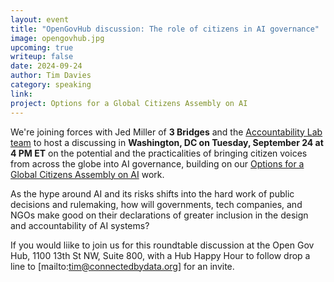 ```yaml
---
layout: event
title: "OpenGovHub discussion: The role of citizens in AI governance"
image: opengovhub.jpg
upcoming: true
writeup: false
date: 2024-09-24
author: Tim Davies
category: speaking
link: 
project: Options for a Global Citizens Assembly on AI
---
```


We're joining forces with Jed Miller of **3 Bridges** and the [Accountability Lab team](https://accountabilitylab.org/) to host a discussing in **Washington, DC on Tuesday, September 24 at 4 PM ET** on the potential and the practicalities of bringing citizen voices from across the globe into AI governance, building on our [Options for a Global Citizens Assembly on AI](https://connectedbydata.org/projects/2024-gca-ai) work.

<!--more-->

As the hype around AI and its risks shifts into the hard work of public decisions and rulemaking, how will governments, tech companies, and NGOs make good on their declarations of greater inclusion in the design and accountability of AI systems?

If you would liike to join us for this roundtable discussion at the Open Gov Hub, 1100 13th St NW, Suite 800, with a Hub Happy Hour to follow drop a line to [mailto:tim@connectedbydata.org] for an invite. 
